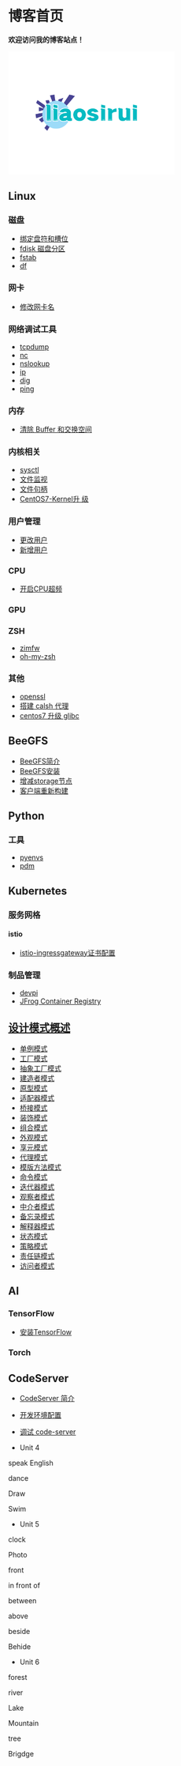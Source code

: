 # 博客首页

**欢迎访问我的博客站点！**

<img src=".assets/logo.png" alt="img" style="zoom: 33%;" />

## Linux

### 磁盘

- [绑定盘符和槽位](Linux/磁盘/绑定盘符和槽位.md)
- [fdisk 磁盘分区](Linux/磁盘/fdisk磁盘分区.md)
- [fstab](Linux/磁盘/fstab.md)
- [df](Linux/磁盘/df.md)

### 网卡

- [修改网卡名](Linux/网卡/修改网卡名.md)

### 网络调试工具

- [tcpdump](Linux/网络调试工具/tcpdump.md)
- [nc](Linux/网络调试工具/nc.md)
- [nslookup](Linux/网络调试工具/nslookup.md)
- [ip](Linux/网络调试工具/ip.md)
- [dig](Linux/网络调试工具/dig.md)
- [ping](Linux/网络调试工具/ping.md)

### 内存

- [清除 Buffer 和交换空间](Linux/内存/清除Buffer和交换空间.md)

### 内核相关

- [sysctl](Linux/内核相关/sysctl.md)
- [文件监视](Linux/内核相关/文件监视.md)
- [文件句柄](Linux/内核相关/文件句柄.md)
- [CentOS7-Kernel升 级](Linux/内核相关/CentOS7-Kernel升级.md)

### 用户管理

- [更改用户](Linux/用户管理/更改用户.md)
- [新增用户](Linux/用户管理/新增用户.md)

### CPU

- [开启CPU超频](Linux/CPU/开启CPU超频.md)

### GPU

### ZSH

- [zimfw](Linux/zsh/zimfw.md)
- [oh-my-zsh](Linux/zsh/oh-my-zsh.md)

### 其他

- [openssl](Linux/openssl.md)
- [搭建 calsh 代理](Linux/其他/搭建calsh代理.md) 
- [centos7 升级 glibc](Linux/其他/centos7升级glibc.md) 

## BeeGFS

- [BeeGFS简介](BeeGFS/BeeGFS简介.md)
- [BeeGFS安装](BeeGFS/BeeGFS安装.md)
- [增减storage节点](BeeGFS/增减storage节点.md)
- [客户端重新构建](BeeGFS/客户端重新构建.md)

## Python

### 工具

- [pyenvs](Python/工具/pyenvs.md)
- [pdm](Python/工具/pdm.md)

## Kubernetes

### 服务网格

#### istio

- [istio-ingressgateway证书配置](Kubernetes/服务网格/istio/istio-ingressgateway证书配置.md)

### 制品管理

- [devpi](Kubernetes/制品管理/devpi.md)
- [JFrog Container Registry](Kubernetes/制品管理/JFrogContainerRegistry.md)

## [设计模式概述](设计模式/设计模式概述.md)

- [单例模式](设计模式/单例模式.md)
- [工厂模式](设计模式/工厂模式.md)
- [抽象工厂模式](设计模式/抽象工厂模式.md)
- [建造者模式](设计模式/建造者模式.md)
- [原型模式](设计模式/原型模式.md)
- [适配器模式](设计模式/适配器模式.md)
- [桥接模式](设计模式/桥接模式.md)
- [装饰模式](设计模式/装饰模式.md)
- [组合模式](设计模式/组合模式.md)
- [外观模式](设计模式/外观模式.md)
- [享元模式](设计模式/享元模式.md)
- [代理模式](设计模式/代理模式.md)
- [模版方法模式](设计模式/模版方法模式.md)
- [命令模式](设计模式/命令模式.md)
- [迭代器模式](设计模式/迭代器模式.md)
- [观察者模式](设计模式/观察者模式.md)
- [中介者模式](设计模式/中介者模式.md)
- [备忘录模式](设计模式/备忘录模式.md)
- [解释器模式](设计模式/解释器模式.md)
- [状态模式](设计模式/状态模式.md)
- [策略模式](设计模式/策略模式.md)
- [责任链模式](设计模式/责任链模式.md)
- [访问者模式](设计模式/访问者模式.md)

## AI

### TensorFlow

- [安装TensorFlow](AI/TensorFlow/安装TensorFlow.md)

### Torch

## CodeServer

- [CodeServer 简介](CodeServer/CodeServer简介.md)
- [开发环境配置](CodeServer/开发环境配置.md)
- [调试 code-server](CodeServer/调试code-server.md)









- Unit 4

speak English

dance

Draw

Swim

- Unit 5

clock

Photo

front

in front of

between

above

beside

Behide

- Unit 6

forest

river

Lake

Mountain

tree

Brigdge

